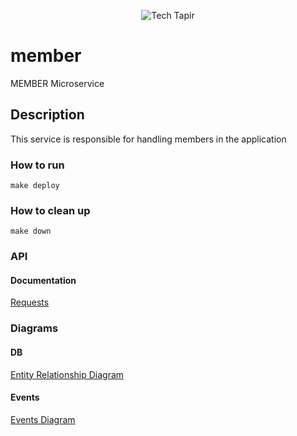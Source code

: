 <p align="center">
  <img alt="Tech Tapir" src="https://techtapir.com/statics/img/tech_tapir_white_small.png">
</p>

# member 
MEMBER Microservice


## Description
This service is responsible for handling members in the application

### How to run
```make deploy```

### How to clean up
```make down```

### API
#### Documentation
[Requests](https://documenter.getpostman.com/view/11912430/Tz5tWv2J)

### Diagrams
#### DB
[Entity Relationship Diagram](https://drive.google.com/file/d/1mzU5TK-JaLuuyuv1sReJM3DBEs96QygU/view?usp=sharing)

#### Events
[Events Diagram](https://drive.google.com/file/d/1rOshsg_av0PIpCybCDrlR9djf2s2w7ot/view?usp=sharing)